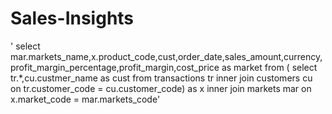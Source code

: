 # Sales-Insights




' select mar.markets_name,x.product_code,cust,order_date,sales_amount,currency,profit_margin_percentage,profit_margin,cost_price as market from (
select tr.*,cu.custmer_name as cust from transactions tr 
	inner join customers cu on tr.customer_code = cu.customer_code) as x
inner join markets mar on x.market_code = mar.markets_code' 
